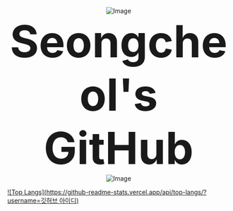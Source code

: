 
<p align="center">
  <img src="https://capsule-render.vercel.app/api?type=waving&color=FD9B13&height=150&section=header" alt="Image" />
  <br>
  <b style="font-size: 100px;">Seongcheol's GitHub</b>
  <br>
  <img src="https://capsule-render.vercel.app/api?type=waving&color=FD9B13&height=150&section=footer" alt="Image" />
</p>

[![Top Langs](https://github-readme-stats.vercel.app/api/top-langs/?username=깃허브 아이디)](https://github.com/anuraghazra/github-readme-stats)
